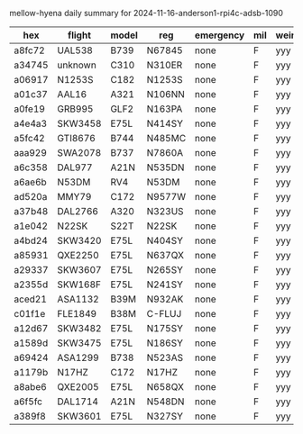 mellow-hyena daily summary for 2024-11-16-anderson1-rpi4c-adsb-1090

|hex|flight|model|reg|emergency|mil|weirdo|
|--|--|--|--|--|--|--|
|a8fc72|UAL538|B739|N67845|none|F|yyy|
|a34745|unknown|C310|N310ER|none|F|yyy|
|a06917|N1253S|C182|N1253S|none|F|yyy|
|a01c37|AAL16|A321|N106NN|none|F|yyy|
|a0fe19|GRB995|GLF2|N163PA|none|F|yyy|
|a4e4a3|SKW3458|E75L|N414SY|none|F|yyy|
|a5fc42|GTI8676|B744|N485MC|none|F|yyy|
|aaa929|SWA2078|B737|N7860A|none|F|yyy|
|a6c358|DAL977|A21N|N535DN|none|F|yyy|
|a6ae6b|N53DM|RV4|N53DM|none|F|yyy|
|ad520a|MMY79|C172|N9577W|none|F|yyy|
|a37b48|DAL2766|A320|N323US|none|F|yyy|
|a1e042|N22SK|S22T|N22SK|none|F|yyy|
|a4bd24|SKW3420|E75L|N404SY|none|F|yyy|
|a85931|QXE2250|E75L|N637QX|none|F|yyy|
|a29337|SKW3607|E75L|N265SY|none|F|yyy|
|a2355d|SKW168F|E75L|N241SY|none|F|yyy|
|aced21|ASA1132|B39M|N932AK|none|F|yyy|
|c01f1e|FLE1849|B38M|C-FLUJ|none|F|yyy|
|a12d67|SKW3482|E75L|N175SY|none|F|yyy|
|a1589d|SKW3475|E75L|N186SY|none|F|yyy|
|a69424|ASA1299|B738|N523AS|none|F|yyy|
|a1179b|N17HZ|C172|N17HZ|none|F|yyy|
|a8abe6|QXE2005|E75L|N658QX|none|F|yyy|
|a6f5fc|DAL1714|A21N|N548DN|none|F|yyy|
|a389f8|SKW3601|E75L|N327SY|none|F|yyy|
